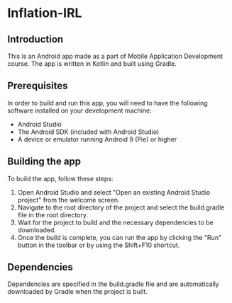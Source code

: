 # Inflation-IRL

## Introduction

This is an Android app made as a part of Mobile Application Development course. The app is written in Kotlin and built using Gradle.

## Prerequisites

In order to build and run this app, you will need to have the following software installed on your development machine:

* Android Studio
* The Android SDK (included with Android Studio)
* A device or emulator running Android 9 (Pie) or higher

## Building the app

To build the app, follow these steps:

1. Open Android Studio and select "Open an existing Android Studio project" from the welcome screen.
2. Navigate to the root directory of the project and select the build.gradle file in the root directory.
3. Wait for the project to build and the necessary dependencies to be downloaded.
4. Once the build is complete, you can run the app by clicking the "Run" button in the toolbar or by using the Shift+F10 shortcut.

## Dependencies

Dependencies are specified in the build.gradle file and are automatically downloaded by Gradle when the project is built.
